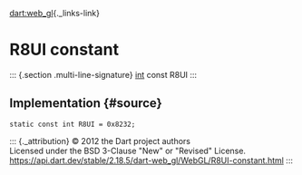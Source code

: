 [dart:web\_gl](../../dart-web_gl/dart-web_gl-library){._links-link}

R8UI constant
=============

::: {.section .multi-line-signature}
[int](../../dart-core/int-class) const R8UI
:::

Implementation {#source}
--------------

``` {.language-dart data-language="dart"}
static const int R8UI = 0x8232;
```

::: {._attribution}
© 2012 the Dart project authors\
Licensed under the BSD 3-Clause \"New\" or \"Revised\" License.\
<https://api.dart.dev/stable/2.18.5/dart-web_gl/WebGL/R8UI-constant.html>
:::
